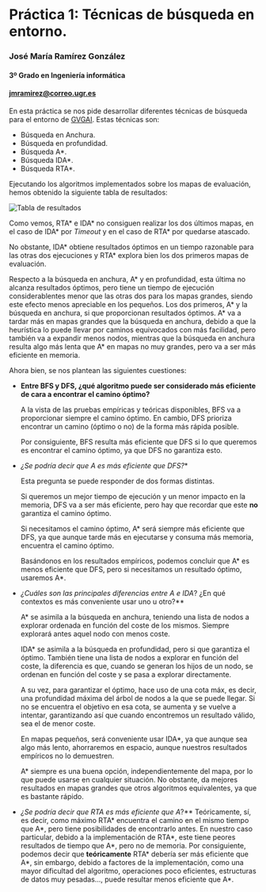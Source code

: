 # Práctica 1: Técnicas de búsqueda en entorno.



### José María Ramírez González

#### 3º Grado en Ingeniería informática

#### [jmramirez@correo.ugr.es](mailto:jmramirez@correo.ugr.es)

<div style="page-break-after: always;"></div>

En esta práctica se nos pide desarrollar diferentes técnicas de búsqueda para el entorno de [GVGAI](http://www.gvgai.net/). Estas técnicas son:

* Búsqueda en Anchura.
* Búsqueda en profundidad.
* Búsqueda A*.
* Búsqueda IDA*.
* Búsqueda RTA*.

Ejecutando los algoritmos implementados sobre los mapas de evaluación, hemos obtenido la siguiente tabla de resultados:

![Tabla de resultados](/home/jmramirez/Nextcloud/Portatil/Universidad/Programacion/Tercero/TSI/P1/Tabla_resultados.png)

Como vemos, RTA* e IDA* no consiguen realizar los dos últimos mapas, en el caso de IDA* por *Timeout* y en el caso de RTA* por quedarse atascado.

No obstante, IDA* obtiene resultados óptimos en un tiempo razonable para las otras dos ejecuciones y RTA* explora bien los dos primeros mapas de evaluación.

Respecto a la búsqueda en anchura, A* y en profundidad, esta última no alcanza resultados óptimos, pero tiene un tiempo de ejecución considerablentes menor que las otras dos para los mapas grandes, siendo este efecto menos apreciable en los pequeños. Los dos primeros, A* y la búsqueda en anchura, si que proporcionan resultados óptimos. A* va a tardar más en mapas grandes que la búsqueda en anchura, debido a que la heurística lo puede llevar por caminos equivocados con más facilidad, pero también va a expandir menos nodos, mientras que la búsqueda en anchura resulta algo más lenta que A\* en mapas no muy grandes, pero va a ser más eficiente en memoria.

<div style="page-break-after: always;"></div> 

Ahora bien, se nos plantean las siguientes cuestiones:

* **Entre BFS y DFS, ¿qué algoritmo puede ser considerado más eficiente de cara a encontrar el camino óptimo?**
  
  A la vista de las pruebas empíricas y teóricas disponibles, BFS va a proporcionar siempre el camino óptimo. En cambio, DFS prioriza encontrar un camino (óptimo o no) de la forma más rápida posible.
  
  Por consiguiente, BFS resulta más eficiente que DFS si lo que queremos es encontrar el camino óptimo, ya que DFS no garantiza esto.
  
* **¿Se podría decir que A* es más eficiente que DFS?**

  Esta pregunta se puede responder de dos formas distintas.

  Si queremos un mejor tiempo de ejecución y un menor impacto en la memoria, DFS va a ser más eficiente, pero hay que recordar que este **no** garantiza el camino óptimo.

  Si necesitamos el camino óptimo, A* será siempre más eficiente que DFS, ya que aunque tarde más en ejecutarse y consuma más memoria, encuentra el camino óptimo.

  Basándonos en los resultados empíricos, podemos concluir que A* es menos eficiente que DFS, pero si necesitamos un resultado óptimo, usaremos A\*.

* **¿Cuáles son las principales diferencias entre A* e IDA*? ¿En qué contextos es más conveniente usar uno u otro?**
  
  A* se asimila a la búsqueda en anchura, teniendo una lista de nodos a explorar ordenada en función del coste de los mismos. Siempre explorará antes aquel nodo con menos coste.
  
  IDA* se asimila a la búsqueda en profundidad, pero si que garantiza el óptimo. También tiene una lista de nodos a explorar en función del coste, la diferencia es que, cuando se generan los hijos de un nodo, se ordenan en función del coste y se pasa a explorar directamente.
  
  A su vez, para garantizar el óptimo, hace uso de una cota máx, es decir, una profundidad máxima del árbol de nodos a la que se puede llegar. Si no se encuentra el objetivo en esa cota, se aumenta y se vuelve a intentar, garantizando así que cuando encontremos un resultado válido, sea el de menor coste.
  
  En mapas pequeños, será conveniente usar IDA*, ya que aunque sea algo más lento, ahorraremos en espacio, aunque nuestros resultados empíricos no lo demuestren.
  
  A* siempre es una buena opción, independientemente del mapa, por lo que puede usarse en cualquier situación. No obstante, da mejores resultados en mapas grandes que otros algoritmos equivalentes, ya que es bastante rápido.
  
* **¿Se podría decir que RTA* es más eficiente que A*?**
  Teóricamente, sí, es decir, como máximo RTA* encuentra el camino en el mismo tiempo que A\*, pero tiene posibilidades de encontrarlo antes. En nuestro caso particular, debido a la implementación de RTA\*, este tiene peores resultados de tiempo que A\*, pero no de memoria.
  Por consiguiente, podemos decir que **teóricamente** RTA\* debería ser más eficiente que A\*, sin embargo, debido a factores de la implementación, como una mayor dificultad del algoritmo, operaciones poco eficientes, estructuras de datos muy pesadas..., puede resultar menos eficiente que A*.